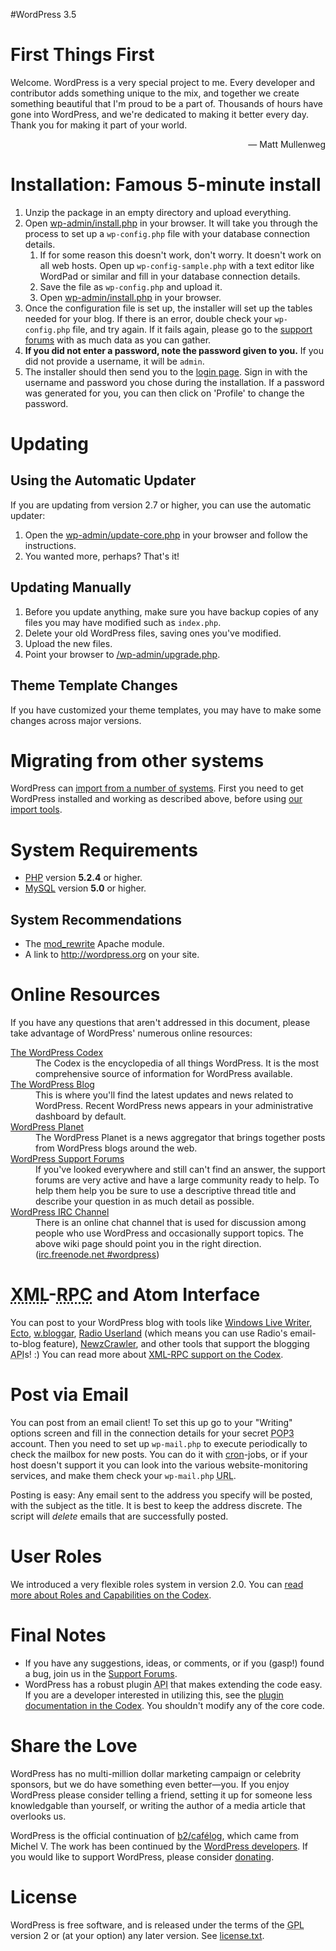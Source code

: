 #WordPress 3.5

<h1>First Things First</h1>
<p>Welcome. WordPress is a very special project to me. Every developer and contributor adds something unique to the mix, and together we create something beautiful that I'm proud to be a part of. Thousands of hours have gone into WordPress, and we're dedicated to making it better every day. Thank you for making it part of your world.</p>
<p style="text-align: right">&#8212; Matt Mullenweg</p>

<h1>Installation: Famous 5-minute install</h1>
<ol>
	<li>Unzip the package in an empty directory and upload everything.</li>
	<li>Open <span class="file"><a href="wp-admin/install.php">wp-admin/install.php</a></span> in your browser. It will take you through the process to set up a <code>wp-config.php</code> file with your database connection details.
		<ol>
			<li>If for some reason this doesn't work, don't worry. It doesn't work on all web hosts. Open up <code>wp-config-sample.php</code> with a text editor like WordPad or similar and fill in your database connection details.</li>
			<li>Save the file as <code>wp-config.php</code> and upload it.</li>
			<li>Open <span class="file"><a href="wp-admin/install.php">wp-admin/install.php</a></span> in your browser.</li>
		</ol>
	</li>
	<li>Once the configuration file is set up, the installer will set up the tables needed for your blog. If there is an error, double check your <code>wp-config.php</code> file, and try again. If it fails again, please go to the <a href="http://wordpress.org/support/" title="WordPress support">support forums</a> with as much data as you can gather.</li>
	<li><strong>If you did not enter a password, note the password given to you.</strong> If you did not provide a username, it will be <code>admin</code>.</li>
	<li>The installer should then send you to the <a href="wp-login.php">login page</a>. Sign in with the username and password you chose during the installation. If a password was generated for you, you can then click on 'Profile' to change the password.</li>
</ol>

<h1>Updating</h1>
<h2>Using the Automatic Updater</h2>
<p>If you are updating from version 2.7 or higher, you can use the automatic updater:</p>
<ol>
	<li>Open the <span class="file"><a href="wp-admin/update-core.php">wp-admin/update-core.php</a></span> in your browser and follow the instructions.</li>
	<li>You wanted more, perhaps? That's it!</li>
</ol>

<h2>Updating Manually</h2>
<ol>
	<li>Before you update anything, make sure you have backup copies of any files you may have modified such as <code>index.php</code>.</li>
	<li>Delete your old WordPress files, saving ones you've modified.</li>
	<li>Upload the new files.</li>
	<li>Point your browser to <span class="file"><a href="wp-admin/upgrade.php">/wp-admin/upgrade.php</a>.</span></li>
</ol>

<h2>Theme Template Changes</h2>
<p>If you have customized your theme templates, you may have to make some changes across major versions.</p>

<h1>Migrating from other systems</h1>
<p>WordPress can <a href="http://codex.wordpress.org/Importing_Content">import from a number of systems</a>. First you need to get WordPress installed and working as described above, before using <a href="wp-admin/import.php" title="Import to WordPress">our import tools</a>.</p>

<h1>System Requirements</h1>
<ul>
	<li><a href="http://php.net/">PHP</a> version <strong>5.2.4</strong> or higher.</li>
	<li><a href="http://www.mysql.com/">MySQL</a> version <strong>5.0</strong> or higher.</li>
</ul>

<h2>System Recommendations</h2>
<ul>
	<li>The <a href="http://httpd.apache.org/docs/2.2/mod/mod_rewrite.html">mod_rewrite</a> Apache module.</li>
	<li>A link to <a href="http://wordpress.org/">http://wordpress.org</a> on your site.</li>
</ul>

<h1>Online Resources</h1>
<p>If you have any questions that aren't addressed in this document, please take advantage of WordPress' numerous online resources:</p>
<dl>
	<dt><a href="http://codex.wordpress.org/">The WordPress Codex</a></dt>
		<dd>The Codex is the encyclopedia of all things WordPress. It is the most comprehensive source of information for WordPress available.</dd>
	<dt><a href="http://wordpress.org/news/">The WordPress Blog</a></dt>
		<dd>This is where you'll find the latest updates and news related to WordPress. Recent WordPress news appears in your administrative dashboard by default.</dd>
	<dt><a href="http://planet.wordpress.org/">WordPress Planet</a></dt>
		<dd>The WordPress Planet is a news aggregator that brings together posts from WordPress blogs around the web.</dd>
	<dt><a href="http://wordpress.org/support/">WordPress Support Forums</a></dt>
		<dd>If you've looked everywhere and still can't find an answer, the support forums are very active and have a large community ready to help. To help them help you be sure to use a descriptive thread title and describe your question in as much detail as possible.</dd>
	<dt><a href="http://codex.wordpress.org/IRC">WordPress <abbr title="Internet Relay Chat">IRC</abbr> Channel</a></dt>
		<dd>There is an online chat channel that is used for discussion among people who use WordPress and occasionally support topics. The above wiki page should point you in the right direction. (<a href="irc://irc.freenode.net/wordpress">irc.freenode.net #wordpress</a>)</dd>
</dl>

<h1><abbr title="eXtensible Markup Language">XML</abbr>-<abbr title="Remote Procedure Call">RPC</abbr> and Atom Interface</h1>
<p>You can post to your WordPress blog with tools like <a href="http://download.live.com/writer">Windows Live Writer</a>, <a href="http://illuminex.com/ecto/">Ecto</a>, <a href="http://bloggar.com/">w.bloggar</a>, <a href="http://radio.userland.com/">Radio Userland</a> (which means you can use Radio's email-to-blog feature), <a href="http://www.newzcrawler.com/">NewzCrawler</a>, and other tools that support the blogging <abbr title="application programming interface">API</abbr>s! :) You can read more about <a href="http://codex.wordpress.org/XML-RPC_Support"><abbr>XML</abbr>-<abbr>RPC</abbr> support on the Codex</a>.</p>

<h1>Post via Email</h1>
<p>You can post from an email client! To set this up go to your &quot;Writing&quot; options screen and fill in the connection details for your secret <abbr title="Post Office Protocol version 3">POP3</abbr> account. Then you need to set up <code>wp-mail.php</code> to execute periodically to check the mailbox for new posts. You can do it with <a href="http://en.wikipedia.org/wiki/Cron">cron</a>-jobs, or if your host doesn't support it you can look into the various website-monitoring services, and make them check your <code>wp-mail.php</code> <abbr title="Uniform Resource Locator">URL</abbr>.</p>
<p>Posting is easy: Any email sent to the address you specify will be posted, with the subject as the title. It is best to keep the address discrete. The script will <em>delete</em> emails that are successfully posted.</p>

<h1>User Roles</h1>
<p>We introduced a very flexible roles system in version 2.0. You can <a href="http://codex.wordpress.org/Roles_and_Capabilities" title="WordPress roles and capabilities">read more about Roles and Capabilities on the Codex</a>.</p>

<h1>Final Notes</h1>
<ul>
	<li>If you have any suggestions, ideas, or comments, or if you (gasp!) found a bug, join us in the <a href="http://wordpress.org/support/">Support Forums</a>.</li>
	<li>WordPress has a robust plugin <abbr title="application programming interface">API</abbr> that makes extending the code easy. If you are a developer interested in utilizing this, see the <a href="http://codex.wordpress.org/Plugin_API" title="WordPress plugin API">plugin documentation in the Codex</a>. You shouldn't modify any of the core code.</li>
</ul>

<h1>Share the Love</h1>
<p>WordPress has no multi-million dollar marketing campaign or celebrity sponsors, but we do have something even better&#8212;you. If you enjoy WordPress please consider telling a friend, setting it up for someone less knowledgable than yourself, or writing the author of a media article that overlooks us.</p>

<p>WordPress is the official continuation of <a href="http://cafelog.com/">b2/caf&#233;log</a>, which came from Michel V. The work has been continued by the <a href="http://wordpress.org/about/">WordPress developers</a>. If you would like to support WordPress, please consider <a href="http://wordpress.org/donate/" title="Donate to WordPress">donating</a>.</p>

<h1>License</h1>
<p>WordPress is free software, and is released under the terms of the <abbr title="GNU General Public License">GPL</abbr> version 2 or (at your option) any later version. See <a href="license.txt">license.txt</a>.</p>

</body>
</html>
